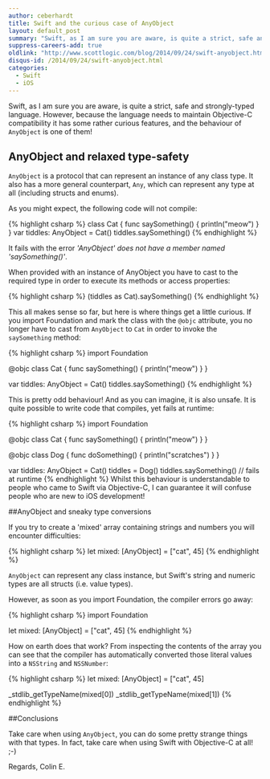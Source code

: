 ```yaml
---
author: ceberhardt
title: Swift and the curious case of AnyObject
layout: default_post
summary: "Swift, as I am sure you are aware, is quite a strict, safe and strongly-typed language. However, because the language needs to maintain Objective-C compatibility it has some rather curious features, and the behaviour of `AnyObject` is one of them!"
suppress-careers-add: true
oldlink: "http://www.scottlogic.com/blog/2014/09/24/swift-anyobject.html"
disqus-id: /2014/09/24/swift-anyobject.html
categories:
  - Swift
  - iOS
---
```

Swift, as I am sure you are aware, is quite a strict, safe and strongly-typed language. However, because the language needs to maintain Objective-C compatibility it has some rather curious features, and the behaviour of `AnyObject` is one of them!

## AnyObject and relaxed type-safety

`AnyObject` is a protocol that can represent an instance of any class type. It also has a more general counterpart, `Any`, which can represent any type at all (including structs and enums).

As you might expect, the following code will not compile:

{% highlight csharp %}
class Cat {
  func saySomething() {
    println("meow")
  }
}
var tiddles: AnyObject = Cat()
tiddles.saySomething()
{% endhighlight %}

It fails with the error *'AnyObject' does not have a member named 'saySomething()'*. 

When provided with an instance of AnyObject you have to cast to the required type in order to execute its methods or access properties:

{% highlight csharp %}
(tiddles as Cat).saySomething()
{% endhighlight %}

This all makes sense so far, but here is where things get a little curious. If you import Foundation and mark the class with the `@objc` attribute, you no longer have to cast from `AnyObject` to `Cat` in order to invoke the `saySomething` method:

{% highlight csharp %}
import Foundation

@objc
class Cat {
  func saySomething() {
    println("meow")
  }
}

var tiddles: AnyObject = Cat()
tiddles.saySomething()
{% endhighlight %}

This is pretty odd behaviour! And as you can imagine, it is also unsafe. It is quite possible to write code that compiles, yet fails at runtime:

{% highlight csharp %}
import Foundation

@objc
class Cat {
  func saySomething() {
    println("meow")
  }
}

@objc
class Dog {
  func doSomething() {
    println("scratches")
  }
}

var tiddles: AnyObject = Cat()
tiddles = Dog()
tiddles.saySomething() // fails at runtime
{% endhighlight %}
Whilst this behaviour is understandable to people who came to Swift via Objective-C, I can guarantee it will confuse people who are new to iOS development! 

##AnyObject and sneaky type conversions

If you try to create a 'mixed' array containing strings and numbers you will encounter difficulties:

{% highlight csharp %}
let mixed: [AnyObject] = ["cat", 45]
{% endhighlight %}

`AnyObject` can represent any class instance, but Swift's string and numeric types are all structs (i.e. value types).

However, as soon as you import Foundation, the compiler errors go away:

{% highlight csharp %}
import Foundation

let mixed: [AnyObject] = ["cat", 45]
{% endhighlight %}

How on earth does that work? From inspecting the contents of the array you can see that the compiler has automatically converted those literal values into a `NSString` and `NSSNumber`:

{% highlight csharp %}
let mixed: [AnyObject] = ["cat", 45]

_stdlib_getTypeName(mixed[0])
_stdlib_getTypeName(mixed[1])
{% endhighlight %}

##Conclusions

Take care when using `AnyObject`, you can do some pretty strange things with that types. In fact, take care when using Swift with Objective-C at all! ;-)

Regards, Colin E.























